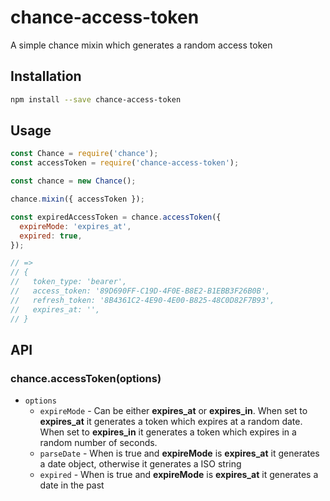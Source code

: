 # chance-access-token

A simple chance mixin which generates a random access token

## Installation

```bash
npm install --save chance-access-token
```

## Usage

```js
const Chance = require('chance');
const accessToken = require('chance-access-token');

const chance = new Chance();

chance.mixin({ accessToken });

const expiredAccessToken = chance.accessToken({
  expireMode: 'expires_at',
  expired: true,
});

// =>
// {
//   token_type: 'bearer',
//   access_token: '89D690FF-C19D-4F0E-B8E2-B1EBB3F26B0B',
//   refresh_token: '8B4361C2-4E90-4E00-B825-48C0D82F7B93',
//   expires_at: '',
// }
```

## API

### chance.accessToken(options)

+ `options`
  + `expireMode` -  Can be either **expires_at** or **expires_in**. When set to **expires_at** it generates a token which expires at a random date. When set to **expires_in** it generates a token which expires in a random number of seconds.
  + `parseDate` - When is true and **expireMode** is **expires_at** it generates a date object, otherwise it generates a ISO string
  + `expired` - When is true and **expireMode** is **expires_at** it generates a date in the past
